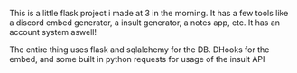 This is a little flask project i made at 3 in the morning. 
It has a few tools like a discord embed generator, a insult
generator, a notes app, etc. It has an account system aswell!

The entire thing uses flask and sqlalchemy for the DB.
DHooks for the embed, and some built in python requests for usage of the
insult API
